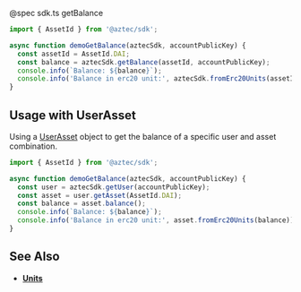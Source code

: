 @spec sdk.ts getBalance

```js
import { AssetId } from '@aztec/sdk';

async function demoGetBalance(aztecSdk, accountPublicKey) {
  const assetId = AssetId.DAI;
  const balance = aztecSdk.getBalance(assetId, accountPublicKey);
  console.info(`Balance: ${balance}`);
  console.info('Balance in erc20 unit:', aztecSdk.fromErc20Units(assetId, balance));
}
```

## Usage with UserAsset

Using a [UserAsset](/#/Types/WalletSdkUserAsset) object to get the balance of a specific user and asset combination.

```js
import { AssetId } from '@aztec/sdk';

async function demoGetBalance(aztecSdk, accountPublicKey) {
  const user = aztecSdk.getUser(accountPublicKey);
  const asset = user.getAsset(AssetId.DAI);
  const balance = asset.balance();
  console.info(`Balance: ${balance}`);
  console.info('Balance in erc20 unit:', asset.fromErc20Units(balance));
}
```

## See Also

- **[Units](/#/ERC20%20Tokens/units)**
